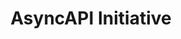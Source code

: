 ---
codehost: https://github.com/asyncapi/asyncapi
linkedin: https://linkedin.com/company/asyncapi
logohandle: asyncapi
sort: asyncapi
title: AsyncAPI Initiative
twitter: https://x.com/AsyncAPISpec
website: https://www.asyncapi.com/
---